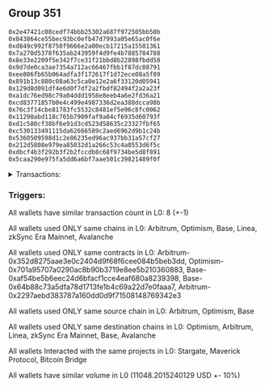 ## Group 351

```0x41e7d21f6b744b1e52692000c5404a8c8972adce
0x2e47421c08cedf74bbb25302a687f972505bb50b
0x043864ce55bec93bc0efb47d7993a05e65ac0f6e
0xd849c992f8750f9666e2a00ecb17215a15581361
0x7a270d5378f635ab243959f4d9fe4b7885784788
0x8e33e2209f5e342f7ce31f21bbd8b22898fbdd58
0x9d7de0ca3ae7354a712ac66467fbb1f87dc08791
0xee806fb65b064adfa3f172617f1d72ece08a5f89
0x891b13c880c08a63c5ca0e12e2a6f33120d05941
0x129d8d091df4e6d0f7df2a2fbdf82494f2a2a23f
0xa1dc76ed98c79a04ddd1958e8eeb4a6e2fd36a21
0xcd83771857b0e4c499e4987336d2ea388dcca98b
0x76c3f14cbe81783fc5532c8481ef5e96c8fc0062
0x11290abd118c765b7909faf9a84cf6935d60793f
0xd1c580cf38bf6e91d3cd523d58635c23327fbf65
0xc530133491115da62666589c2aed6962d9b1c24b
0x5360509598d1c2e86235ed96ac937bb31a57cf27
0x212d5808e979ea85032d1a266c53c4a0553d6f5c
0xdbcf4b3f292b3f2b2fccdb8c68f9734be5d8f891
0x5caa290e975fa5dd6a6bf7aae501c39821489f0f
```
<details>
<summary>Transactions:</summary>

Hashes: 

Wallet: 0x41e7d21f6b744b1e52692000c5404a8c8972adce

       Hash: 0x59d96d75fd17c79fcc88fb0e5722eb06e5d21da924f6d35daa65928f205c2442
         - source chain: Arbitrum
         - destination chain: Optimism
         - project: Stargate
         - contract: 0x352d8275aae3e0c2404d9f68f6cee084b5beb3dd
         - value USD: 2905.813452172
       Hash: 0x141a9855a3ba4d3f8b01c5bba4d4f7e2b9c801ab1fa60117c609226a4368a504
         - source chain: Arbitrum
         - destination chain: Optimism
         - project: Stargate
         - contract: 0x352d8275aae3e0c2404d9f68f6cee084b5beb3dd
         - value USD: 3.69756903
       Hash: 0xed9f1507734269aae130a5cd8002f1b4070aa9ce779f3ee6460ee0cde7573b16
         - source chain: Optimism
         - destination chain: Arbitrum
         - project: Stargate
         - contract: 0x701a95707a0290ac8b90b3719e8ee5b210360883
         - value USD: 2904.06996557
       Hash: 0x3f11adb004a0083611558cd2e9ee9be00c5afde31b515345df0dea4c73396420
         - source chain: Base
         - destination chain: Linea
         - project: Stargate
         - contract: 0xaf54be5b6eec24d6bfacf1cce4eaf680a8239398
         - value USD: 3.200145409
       Hash: 0xb6c527795a6c7732590100cd1b7bd105b976e2e94ec44a4501e141b451fe2c88
         - source chain: Base
         - destination chain: zkSync Era Mainnet
         - project: Maverick Protocol
         - contract: 0x64b88c73a5dfa78d1713fe1b4c69a22d7e0faaa7
       Hash: 0x10089c5382fa9b8b1b311e1a8e27cf1533b6c519730a2dfad485ed1c26272e32
         - source chain: Arbitrum
         - destination chain: Base
         - project: Stargate
         - contract: 0x352d8275aae3e0c2404d9f68f6cee084b5beb3dd
         - value USD: 2616.145074164
       Hash: 0x2a5b7ff6287885c9dda8aaa9cae0aadda37529c3fd333b200d653b6ef3888cd6
         - source chain: Arbitrum
         - destination chain: Avalanche
         - project: Bitcoin Bridge
         - contract: 0x2297aebd383787a160dd0d9f71508148769342e3
         - value USD: 0.2038181139
       Hash: 0x71ca20890fb714c33b8b4817d7a7ce22894509c0daae4cbcf5f1765812f50db5
         - source chain: Base
         - destination chain: Arbitrum
         - project: Stargate
         - contract: 0xaf54be5b6eec24d6bfacf1cce4eaf680a8239398
         - value USD: 2615.071499554
Wallet: 0x2e47421c08cedf74bbb25302a687f972505bb50b

       Hash:0x55381245170c69c3c74cc596d25c24d48a726240d035088cfd1823b102478416
         - source chain: Arbitrum
         - destination chain: Optimism
         - project: Stargate
         - contract: 0x352d8275aae3e0c2404d9f68f6cee084b5beb3dd
         - value USD: 2905.910191658
       Hash:0xe3ee13d27dd66398785a6ae6d8e7a3e248b8c9617c47f884ec9f7abeb0af6414
         - source chain: Arbitrum
         - destination chain: Optimism
         - project: Stargate
         - contract: 0x352d8275aae3e0c2404d9f68f6cee084b5beb3dd
         - value USD: 3.697374594
       Hash:0x84ad759207d860cb1834f1c631b4a04c1bd5ecc92892e00acf506c1ac2f78847
         - source chain: Optimism
         - destination chain: Arbitrum
         - project: Stargate
         - contract: 0x701a95707a0290ac8b90b3719e8ee5b210360883
         - value USD: 2904.16664706
       Hash:0x49429de66ea5ce5ebad9683de026619e1dbf7c6208e9db44e2926f7793140b92
         - source chain: Base
         - destination chain: Linea
         - project: Stargate
         - contract: 0xaf54be5b6eec24d6bfacf1cce4eaf680a8239398
         - value USD: 3.200145409
       Hash:0xfafdc495ac42137c6be9c7b2a82a8b2ab6c67006be81a034f98d567ceb4a29f6
         - source chain: Base
         - destination chain: zkSync Era Mainnet
         - project: Maverick Protocol
         - contract: 0x64b88c73a5dfa78d1713fe1b4c69a22d7e0faaa7
       Hash:0xca8311529d02407b7b3b975946792d76d557f9a13e14e33dd9cfa34581d913d5
         - source chain: Arbitrum
         - destination chain: Base
         - project: Stargate
         - contract: 0x352d8275aae3e0c2404d9f68f6cee084b5beb3dd
         - value USD: 2619.714261671
       Hash:0x4dfed96564bb8bee946bb0b556e92e7b321337c15563037fa62b6f492582143d
         - source chain: Arbitrum
         - destination chain: Avalanche
         - project: Bitcoin Bridge
         - contract: 0x2297aebd383787a160dd0d9f71508148769342e3
         - value USD: 0.2037555555
       Hash:0x3f2ce70b36447ad3f2e9e36621752ebd6497ecbf67a8cc7b91304afe17a8c264
         - source chain: Base
         - destination chain: Arbitrum
         - project: Stargate
         - contract: 0xaf54be5b6eec24d6bfacf1cce4eaf680a8239398
         - value USD: 2618.640415627
Wallet: 0x043864ce55bec93bc0efb47d7993a05e65ac0f6e

       Hash:0xe7375813f2f7b45ce8462857a60fa53a2979aaa7641870ad14913b6224247e33
         - source chain: Arbitrum
         - destination chain: Optimism
         - project: Stargate
         - contract: 0x352d8275aae3e0c2404d9f68f6cee084b5beb3dd
         - value USD: 2902.041277172
       Hash:0xf7870caa4d1ea3cbd607fa128ce98ef8d0d50055a5da7a39c6e1f1d0371b41c6
         - source chain: Arbitrum
         - destination chain: Optimism
         - project: Stargate
         - contract: 0x352d8275aae3e0c2404d9f68f6cee084b5beb3dd
         - value USD: 3.697373461
       Hash:0x882e89f27c38cb22fcd3a55cc586aed9d95275803bdd76dceac9c6775bbf8950
         - source chain: Optimism
         - destination chain: Arbitrum
         - project: Stargate
         - contract: 0x701a95707a0290ac8b90b3719e8ee5b210360883
         - value USD: 2900.300053418
       Hash:0xf9d5a3dc96d1a9922f5a6d2a9d42ae59aade37c36087edffc75c4cdf4811e34a
         - source chain: Base
         - destination chain: Linea
         - project: Stargate
         - contract: 0xaf54be5b6eec24d6bfacf1cce4eaf680a8239398
         - value USD: 3.200145409
       Hash:0x254bc5ee8ccee3af7fd15b23f14015d9c892989bde10ddc1b4a8f775fefe6bf0
         - source chain: Base
         - destination chain: zkSync Era Mainnet
         - project: Maverick Protocol
         - contract: 0x64b88c73a5dfa78d1713fe1b4c69a22d7e0faaa7
       Hash:0x53afe3fa4351e9825c9a1d140c408047123e0287f882ba716f5782611d64b7f7
         - source chain: Arbitrum
         - destination chain: Base
         - project: Stargate
         - contract: 0x352d8275aae3e0c2404d9f68f6cee084b5beb3dd
         - value USD: 2617.698163181
       Hash:0x599b71f9973a06cb6ae244bd2cf2baead72de7b4e6950c2ed5ec1c76831f9c1c
         - source chain: Arbitrum
         - destination chain: Avalanche
         - project: Bitcoin Bridge
         - contract: 0x2297aebd383787a160dd0d9f71508148769342e3
         - value USD: 0.2035184154
       Hash:0x3a21ba2dd51e1877191ec9ad929b02d15946b6a6d9e311cccffe04b509e28555
         - source chain: Base
         - destination chain: Arbitrum
         - project: Stargate
         - contract: 0xaf54be5b6eec24d6bfacf1cce4eaf680a8239398
         - value USD: 2616.659455582
Wallet: 0xd849c992f8750f9666e2a00ecb17215a15581361

       Hash:0xc64a83d1839b04a4a9326be0370216385ef130d0e3946682d65e3d5415ce4b4f
         - source chain: Arbitrum
         - destination chain: Optimism
         - project: Stargate
         - contract: 0x352d8275aae3e0c2404d9f68f6cee084b5beb3dd
         - value USD: 2905.846090974
       Hash:0x687e3f55ecde2750781c7ecd19c5fb53e7c78d8dbf129e0d14046581d118595a
         - source chain: Arbitrum
         - destination chain: Optimism
         - project: Stargate
         - contract: 0x352d8275aae3e0c2404d9f68f6cee084b5beb3dd
         - value USD: 3.697364653
       Hash:0x085cb5ad0c4def0072da671ee5b5a7ac5e6a6a45e0b22b34ad43f95a69eb1aeb
         - source chain: Optimism
         - destination chain: Arbitrum
         - project: Stargate
         - contract: 0x701a95707a0290ac8b90b3719e8ee5b210360883
         - value USD: 2904.102584373
       Hash:0xe3c2ef822dec76da745e3875da3bb668999f803d32fdc3001911d3f23d930228
         - source chain: Base
         - destination chain: Linea
         - project: Stargate
         - contract: 0xaf54be5b6eec24d6bfacf1cce4eaf680a8239398
         - value USD: 3.200145409
       Hash:0xaa89e6655207697fe382a98747b3b6367eefe4deb69be743669cd3135f8eb76e
         - source chain: Base
         - destination chain: zkSync Era Mainnet
         - project: Maverick Protocol
         - contract: 0x64b88c73a5dfa78d1713fe1b4c69a22d7e0faaa7
       Hash:0xf4b1c18a873a0de60becf9de3c4e6d26f93c0a65aa4204db4314e41c4c9d8860
         - source chain: Arbitrum
         - destination chain: Base
         - project: Stargate
         - contract: 0x352d8275aae3e0c2404d9f68f6cee084b5beb3dd
         - value USD: 2612.918802951
       Hash:0x9bbc641c2c598104cef1281da81104d2e412804e7fcb5058bf13e4cae69dae7f
         - source chain: Arbitrum
         - destination chain: Avalanche
         - project: Bitcoin Bridge
         - contract: 0x2297aebd383787a160dd0d9f71508148769342e3
         - value USD: 0.2042684136
       Hash:0xd1305cdfe45ce6e46d00a9d0ed2b0b2ee8b95edf6066431b7d17e80333467742
         - source chain: Base
         - destination chain: Arbitrum
         - project: Stargate
         - contract: 0xaf54be5b6eec24d6bfacf1cce4eaf680a8239398
         - value USD: 2611.778236081
Wallet: 0x7a270d5378f635ab243959f4d9fe4b7885784788

       Hash:0x86432b156ce9fad37f649737a3fb60bcb71f956f09bf9918bd585a447cdcbe85
         - source chain: Arbitrum
         - destination chain: Optimism
         - project: Stargate
         - contract: 0x352d8275aae3e0c2404d9f68f6cee084b5beb3dd
         - value USD: 2901.161563408
       Hash:0xd7418da374437eb29392f56abd23bd4f6c1df6efaca30896a262d36c70254c81
         - source chain: Arbitrum
         - destination chain: Optimism
         - project: Stargate
         - contract: 0x352d8275aae3e0c2404d9f68f6cee084b5beb3dd
         - value USD: 3.697177754
       Hash:0x0ea61e8e4a6fc8bd9d91f998574661d3b8d17b04b9cfb16da40bdde59aeae7e0
         - source chain: Optimism
         - destination chain: Arbitrum
         - project: Stargate
         - contract: 0x701a95707a0290ac8b90b3719e8ee5b210360883
         - value USD: 2899.420867618
       Hash:0xa7426a636f408e5b2a51a1cd85f61534e85ee03ec49d53ac8cff057f0abd34d6
         - source chain: Base
         - destination chain: Linea
         - project: Stargate
         - contract: 0xaf54be5b6eec24d6bfacf1cce4eaf680a8239398
         - value USD: 3.200145409
       Hash:0x71a78606a3e4e3cb179ce99651b6371e372c5c1476120c5bcc8f3b20bac91fb5
         - source chain: Base
         - destination chain: zkSync Era Mainnet
         - project: Maverick Protocol
         - contract: 0x64b88c73a5dfa78d1713fe1b4c69a22d7e0faaa7
       Hash:0xcec608618fd88f475c726d93be8857973740fa65b5aa718bd4aacac783cbe6b9
         - source chain: Arbitrum
         - destination chain: Base
         - project: Stargate
         - contract: 0x352d8275aae3e0c2404d9f68f6cee084b5beb3dd
         - value USD: 2612.935309478
       Hash:0x5198deab9093da92ab7c852b66eef10e58435fd8e7dff78c38e2108580f9df7b
         - source chain: Arbitrum
         - destination chain: Avalanche
         - project: Bitcoin Bridge
         - contract: 0x2297aebd383787a160dd0d9f71508148769342e3
         - value USD: 0.2037526033
       Hash:0xc3277a4ad2e936706ab0262981ac9038d8884f04e60f63cbf4a1f39707b4389a
         - source chain: Base
         - destination chain: Arbitrum
         - project: Stargate
         - contract: 0xaf54be5b6eec24d6bfacf1cce4eaf680a8239398
         - value USD: 2611.692856523
Wallet: 0x8e33e2209f5e342f7ce31f21bbd8b22898fbdd58

       Hash:0xa095ecf9f235666a8b79d9f054c3e594095afda674f69b18ef536a4b5117b457
         - source chain: Arbitrum
         - destination chain: Optimism
         - project: Stargate
         - contract: 0x352d8275aae3e0c2404d9f68f6cee084b5beb3dd
         - value USD: 2901.159721532
       Hash:0x0cd90a0e509f4e7843e56f890c0967c082319411bdf75adf7a9f0bd100253fd7
         - source chain: Arbitrum
         - destination chain: Optimism
         - project: Stargate
         - contract: 0x352d8275aae3e0c2404d9f68f6cee084b5beb3dd
         - value USD: 3.697178902
       Hash:0x37f4bd89e2a48fc4636bb3aacd67a2498f6bc5616bdd26099b268d82968f25a7
         - source chain: Optimism
         - destination chain: Arbitrum
         - project: Stargate
         - contract: 0x701a95707a0290ac8b90b3719e8ee5b210360883
         - value USD: 2899.419026742
       Hash:0x9f1d0d8e71cecb4df22334ccca8a48f958ba11c42f8b6877ad7fd26fe5e64904
         - source chain: Base
         - destination chain: Linea
         - project: Stargate
         - contract: 0xaf54be5b6eec24d6bfacf1cce4eaf680a8239398
         - value USD: 3.200145409
       Hash:0xd0ddcf8389dd38312f8535445e78539cb8f5b8ca7b44e4e039e8075c8d05c3e9
         - source chain: Base
         - destination chain: zkSync Era Mainnet
         - project: Maverick Protocol
         - contract: 0x64b88c73a5dfa78d1713fe1b4c69a22d7e0faaa7
       Hash:0xcf570e43998a0b684bd765547e14648891993bacd927d8534ee17146cde5ae25
         - source chain: Arbitrum
         - destination chain: Base
         - project: Stargate
         - contract: 0x352d8275aae3e0c2404d9f68f6cee084b5beb3dd
         - value USD: 2609.264186772
       Hash:0x64c2b4fb7747e1b71cbd1e32a0d7c3fc6f630f914d38ded62c7c84b914ba4a96
         - source chain: Arbitrum
         - destination chain: Avalanche
         - project: Bitcoin Bridge
         - contract: 0x2297aebd383787a160dd0d9f71508148769342e3
         - value USD: 0.2037526033
       Hash:0xb780d807923183269580873c1681fabd7b43fa425ba7cc9d350cdab83023b884
         - source chain: Base
         - destination chain: Arbitrum
         - project: Stargate
         - contract: 0xaf54be5b6eec24d6bfacf1cce4eaf680a8239398
         - value USD: 2608.001732788
Wallet: 0x9d7de0ca3ae7354a712ac66467fbb1f87dc08791

       Hash:0x1720dfbf53799f07644a042baca1227a9c9fcd11175db94157068a965a076486
         - source chain: Arbitrum
         - destination chain: Optimism
         - project: Stargate
         - contract: 0x352d8275aae3e0c2404d9f68f6cee084b5beb3dd
         - value USD: 2897.278204895
       Hash:0x61bc5000c440f2c5a524f0497b6589561a44f0c52b19ff73d48e0ae75869ad60
         - source chain: Arbitrum
         - destination chain: Optimism
         - project: Stargate
         - contract: 0x352d8275aae3e0c2404d9f68f6cee084b5beb3dd
         - value USD: 3.697178218
       Hash:0x5e8f265ea8352bbcf2e4f39ead4432fdd917cb996230def579084d3f2de6a770
         - source chain: Optimism
         - destination chain: Arbitrum
         - project: Stargate
         - contract: 0x701a95707a0290ac8b90b3719e8ee5b210360883
         - value USD: 2895.539838948
       Hash:0xc0e21812f475738e0a74e7bb7643ab2916e400e978e09dea91d546503005c5e3
         - source chain: Base
         - destination chain: Linea
         - project: Stargate
         - contract: 0xaf54be5b6eec24d6bfacf1cce4eaf680a8239398
         - value USD: 3.200145409
       Hash:0x85505425235dd4929df307afed65e83529c6ca63e9585280dc3623e42427acef
         - source chain: Base
         - destination chain: zkSync Era Mainnet
         - project: Maverick Protocol
         - contract: 0x64b88c73a5dfa78d1713fe1b4c69a22d7e0faaa7
       Hash:0x8fbe797bf88276adde715a4d4699937c877405e04c80721259cc94c4a731fd9e
         - source chain: Arbitrum
         - destination chain: Base
         - project: Stargate
         - contract: 0x352d8275aae3e0c2404d9f68f6cee084b5beb3dd
         - value USD: 2610.868995639
       Hash:0x33934f3770ad4532a65c6bd8ede29a19c622aa3b55a01e689bda4d6950e3b702
         - source chain: Arbitrum
         - destination chain: Avalanche
         - project: Bitcoin Bridge
         - contract: 0x2297aebd383787a160dd0d9f71508148769342e3
         - value USD: 0.2037526033
       Hash:0xe84d20e481921fcefc8eba7613ecc2f2343b3de879cac7ab1fc28ad7813b7008
         - source chain: Base
         - destination chain: Arbitrum
         - project: Stargate
         - contract: 0xaf54be5b6eec24d6bfacf1cce4eaf680a8239398
         - value USD: 2609.654973774
Wallet: 0xee806fb65b064adfa3f172617f1d72ece08a5f89

       Hash:0x1c23df9dd09c7974ecbe774bba6d72f8fad0dbd85018d04ac59c9cc875b59f30
         - source chain: Arbitrum
         - destination chain: Optimism
         - project: Stargate
         - contract: 0x352d8275aae3e0c2404d9f68f6cee084b5beb3dd
         - value USD: 2901.066380817
       Hash:0x3460d4814a84e867996f7204856968b33c12ab7315da3d0961c595e1393a7021
         - source chain: Arbitrum
         - destination chain: Optimism
         - project: Stargate
         - contract: 0x352d8275aae3e0c2404d9f68f6cee084b5beb3dd
         - value USD: 3.697100311
       Hash:0x387b878c2f88e1cb4fe8869f34704470395deb20f81c412941bd038bc7b1e1dd
         - source chain: Optimism
         - destination chain: Arbitrum
         - project: Stargate
         - contract: 0x701a95707a0290ac8b90b3719e8ee5b210360883
         - value USD: 2899.325742023
       Hash:0xb2e064a152e43a825e46c847efe94573356873a72617aef45f52443750cf1e27
         - source chain: Base
         - destination chain: Linea
         - project: Stargate
         - contract: 0xaf54be5b6eec24d6bfacf1cce4eaf680a8239398
         - value USD: 3.200145409
       Hash:0x257395dd10b9b523594de27acba322769864ed179c91ec3ae3314d3fd553596b
         - source chain: Base
         - destination chain: zkSync Era Mainnet
         - project: Maverick Protocol
         - contract: 0x64b88c73a5dfa78d1713fe1b4c69a22d7e0faaa7
       Hash:0xafc566bd4c714aee8c11de582d26821de660620225e161b9a3a1c2a1ae9221ab
         - source chain: Arbitrum
         - destination chain: Base
         - project: Stargate
         - contract: 0x352d8275aae3e0c2404d9f68f6cee084b5beb3dd
         - value USD: 2605.992902485
       Hash:0xc50d4dfcf4c1a0446adcc07b54b94f6e040e61a2ac53449aad496099370d3efb
         - source chain: Arbitrum
         - destination chain: Avalanche
         - project: Bitcoin Bridge
         - contract: 0x2297aebd383787a160dd0d9f71508148769342e3
         - value USD: 0.2037526033
       Hash:0x059648f12094433682f6e91b280af2ac2ed16872b8a79e7928c5164576ed00d8
         - source chain: Base
         - destination chain: Arbitrum
         - project: Stargate
         - contract: 0xaf54be5b6eec24d6bfacf1cce4eaf680a8239398
         - value USD: 2604.723608725
Wallet: 0x891b13c880c08a63c5ca0e12e2a6f33120d05941

       Hash:0x822573d23dd2fa5a6153811f9b131481f97e7482f3135939281e4286d27d17fb
         - source chain: Arbitrum
         - destination chain: Optimism
         - project: Stargate
         - contract: 0x352d8275aae3e0c2404d9f68f6cee084b5beb3dd
         - value USD: 2896.103877969
       Hash:0x80fb7a077933e9b9ca96e21360e6cb4eb20ba1207268a4b9df5f8f9c9f54afa4
         - source chain: Arbitrum
         - destination chain: Optimism
         - project: Stargate
         - contract: 0x352d8275aae3e0c2404d9f68f6cee084b5beb3dd
         - value USD: 3.697929002
       Hash:0x04e96acb8c303fad40c79c90915411cdb1e49b621782aaed98594d71acfa2e05
         - source chain: Optimism
         - destination chain: Arbitrum
         - project: Stargate
         - contract: 0x701a95707a0290ac8b90b3719e8ee5b210360883
         - value USD: 2894.279275829
       Hash:0xa1211ae420cbb408ae045481f964aacf5375fd34c6e4f94d61dfc7eafce2ef68
         - source chain: Base
         - destination chain: Linea
         - project: Stargate
         - contract: 0xaf54be5b6eec24d6bfacf1cce4eaf680a8239398
         - value USD: 3.200145409
       Hash:0xe6257c5d7c0f860f596228721cb00c5d3db5fe10fe49b4d669c5541c232b3958
         - source chain: Base
         - destination chain: zkSync Era Mainnet
         - project: Maverick Protocol
         - contract: 0x64b88c73a5dfa78d1713fe1b4c69a22d7e0faaa7
       Hash:0x951855253fa4b48bfb088abe265e147a4021ad7cde525d2af5e176086f2fc16a
         - source chain: Arbitrum
         - destination chain: Base
         - project: Stargate
         - contract: 0x352d8275aae3e0c2404d9f68f6cee084b5beb3dd
         - value USD: 2601.661235806
       Hash:0x267c115ced95ae35598395825a7e46d4cb4cc11565d654c51836bc8bc9b4f0ba
         - source chain: Arbitrum
         - destination chain: Avalanche
         - project: Bitcoin Bridge
         - contract: 0x2297aebd383787a160dd0d9f71508148769342e3
         - value USD: 0.2012648229
       Hash:0x488895f81641bc4e492e6369bb12c8f86d658aa056c7be0e248573af711f594c
         - source chain: Base
         - destination chain: Arbitrum
         - project: Stargate
         - contract: 0xaf54be5b6eec24d6bfacf1cce4eaf680a8239398
         - value USD: 2600.21124994
Wallet: 0x129d8d091df4e6d0f7df2a2fbdf82494f2a2a23f

       Hash:0xc9e0ef2d0951262ac059520b16e829f246a5ccf973ec694f0495df6374cef1c0
         - source chain: Arbitrum
         - destination chain: Optimism
         - project: Stargate
         - contract: 0x352d8275aae3e0c2404d9f68f6cee084b5beb3dd
         - value USD: 2896.094993567
       Hash:0x505160af299de2cc2a6ded72cd75463b6bbc03c05d60d26a28382588676a88e3
         - source chain: Arbitrum
         - destination chain: Optimism
         - project: Stargate
         - contract: 0x352d8275aae3e0c2404d9f68f6cee084b5beb3dd
         - value USD: 3.697929099
       Hash:0x581e096a71ff3dbe55ca029eccadde966a34f6f184637abbf0707a254a5e2f56
         - source chain: Optimism
         - destination chain: Arbitrum
         - project: Stargate
         - contract: 0x701a95707a0290ac8b90b3719e8ee5b210360883
         - value USD: 2894.357336573
       Hash:0xf50fe09911568668f87d7cd84319fbdad56a2765b6c3bad55adf2d1ee6c90a4d
         - source chain: Base
         - destination chain: Linea
         - project: Stargate
         - contract: 0xaf54be5b6eec24d6bfacf1cce4eaf680a8239398
         - value USD: 3.200145409
       Hash:0xd3d7ade53c7c3621fad33ccc3bc802dcd3bbf6735675969ae6bb4624681adc76
         - source chain: Base
         - destination chain: zkSync Era Mainnet
         - project: Maverick Protocol
         - contract: 0x64b88c73a5dfa78d1713fe1b4c69a22d7e0faaa7
       Hash:0xdc5598299e60b1150088f7b1a3375845e47db923d16f78e1c8f1dbc537d5e77d
         - source chain: Arbitrum
         - destination chain: Base
         - project: Stargate
         - contract: 0x352d8275aae3e0c2404d9f68f6cee084b5beb3dd
         - value USD: 2605.432210403
       Hash:0x0053c56287cf9cc849c03a8561f07f6ecd9953a3d7fb20521a9cf271af6f13b0
         - source chain: Arbitrum
         - destination chain: Avalanche
         - project: Bitcoin Bridge
         - contract: 0x2297aebd383787a160dd0d9f71508148769342e3
         - value USD: 0.2012648229
       Hash:0xaa68356676e65326fbd9ce6b75e141116e4781e6aedab33c06ba3b20c863b0a7
         - source chain: Base
         - destination chain: Arbitrum
         - project: Stargate
         - contract: 0xaf54be5b6eec24d6bfacf1cce4eaf680a8239398
         - value USD: 2603.976188795
Wallet: 0xa1dc76ed98c79a04ddd1958e8eeb4a6e2fd36a21

       Hash:0x9ad22ebb39367cbf19f9a8081b3241d8e77fa83336ff1e2a6d70f5fa84b51029
         - source chain: Arbitrum
         - destination chain: Optimism
         - project: Stargate
         - contract: 0x352d8275aae3e0c2404d9f68f6cee084b5beb3dd
         - value USD: 2892.208071294
       Hash:0xb7e829fc6989361d518fb4a2870d45bc3f0bf17765d5e5b76900b590de49f71e
         - source chain: Arbitrum
         - destination chain: Optimism
         - project: Stargate
         - contract: 0x352d8275aae3e0c2404d9f68f6cee084b5beb3dd
         - value USD: 3.69792905
       Hash:0x8ce7579e0bae25bec9087237baf21b3777312708b88419d5e92cd9c38837ca28
         - source chain: Optimism
         - destination chain: Arbitrum
         - project: Stargate
         - contract: 0x701a95707a0290ac8b90b3719e8ee5b210360883
         - value USD: 2890.472747143
       Hash:0x9c3a214e914b214d13ef5e6cdfedb344df472904be64b099f7eb5339aaaf0b51
         - source chain: Base
         - destination chain: Linea
         - project: Stargate
         - contract: 0xaf54be5b6eec24d6bfacf1cce4eaf680a8239398
         - value USD: 3.200145409
       Hash:0x14d75f7add8f20ac9ec46c7686d4caedda4c4938c3ec9d55f3178ee4764a2be2
         - source chain: Base
         - destination chain: zkSync Era Mainnet
         - project: Maverick Protocol
         - contract: 0x64b88c73a5dfa78d1713fe1b4c69a22d7e0faaa7
       Hash:0x7b1e6bee8d3584490e7fa0fd8b7ba5f0496d31805ce489d9c9308b46fbcc9f3f
         - source chain: Arbitrum
         - destination chain: Base
         - project: Stargate
         - contract: 0x352d8275aae3e0c2404d9f68f6cee084b5beb3dd
         - value USD: 2603.431676752
       Hash:0xa11c7769940faa2cfb5b68ea5237328b0534e72d33ed8bedb151ad090439e49c
         - source chain: Arbitrum
         - destination chain: Avalanche
         - project: Bitcoin Bridge
         - contract: 0x2297aebd383787a160dd0d9f71508148769342e3
         - value USD: 0.2012648229
       Hash:0x14391b8da0a2fb0480e2a9fbc4fe96a69338b2f00903a18078f62dad7a9ff1b9
         - source chain: Base
         - destination chain: Arbitrum
         - project: Stargate
         - contract: 0xaf54be5b6eec24d6bfacf1cce4eaf680a8239398
         - value USD: 2601.984366912
Wallet: 0xcd83771857b0e4c499e4987336d2ea388dcca98b

       Hash:0x0ca72f15c9b909fbcfa32585952e2115775be547934ae42a9ef1e0dfb0caa1e1
         - source chain: Arbitrum
         - destination chain: Optimism
         - project: Stargate
         - contract: 0x352d8275aae3e0c2404d9f68f6cee084b5beb3dd
         - value USD: 2895.977676466
       Hash:0xf2b9ab22eccf633c401689f646a4ac08ce69199cfa9022571fb4805722664c70
         - source chain: Arbitrum
         - destination chain: Optimism
         - project: Stargate
         - contract: 0x352d8275aae3e0c2404d9f68f6cee084b5beb3dd
         - value USD: 3.697929148
       Hash:0xea6ac2eb71d4e34ced6d2fd0ab57518ea51a2ffa4bf061cc934c987751efd84a
         - source chain: Optimism
         - destination chain: Arbitrum
         - project: Stargate
         - contract: 0x701a95707a0290ac8b90b3719e8ee5b210360883
         - value USD: 2894.240090467
       Hash:0xc11867b7ff28d0c6cb01f930f0e21fd753a06c7e05c0d11e6686ad80501df09e
         - source chain: Base
         - destination chain: Linea
         - project: Stargate
         - contract: 0xaf54be5b6eec24d6bfacf1cce4eaf680a8239398
         - value USD: 3.200145409
       Hash:0x37fb503e7c1f4ab282e6290ad329e6375a223de0914c0e395fd4a279818deb31
         - source chain: Base
         - destination chain: zkSync Era Mainnet
         - project: Maverick Protocol
         - contract: 0x64b88c73a5dfa78d1713fe1b4c69a22d7e0faaa7
       Hash:0xaa34e74305dc0392691da046d1709162e0606cb4f27234ed1b38ae2b3c3b2ef4
         - source chain: Arbitrum
         - destination chain: Base
         - project: Stargate
         - contract: 0x352d8275aae3e0c2404d9f68f6cee084b5beb3dd
         - value USD: 2598.457889992
       Hash:0xa81734573a948223122eb3d59b6600efd23ae1de3f92dba15d7ab4f17a43ba81
         - source chain: Arbitrum
         - destination chain: Avalanche
         - project: Bitcoin Bridge
         - contract: 0x2297aebd383787a160dd0d9f71508148769342e3
         - value USD: 0.2012648229
       Hash:0x9dc4093321ed58ca01ed42a0ae027dc78606032c677aeb01ef3400d154214913
         - source chain: Base
         - destination chain: Arbitrum
         - project: Stargate
         - contract: 0xaf54be5b6eec24d6bfacf1cce4eaf680a8239398
         - value USD: 2597.011861205
Wallet: 0x76c3f14cbe81783fc5532c8481ef5e96c8fc0062

       Hash:0xa13bb7cb64ca6a96ebd206770208701b2bd6c33c0090de05ed2a712d2d4ae50c
         - source chain: Arbitrum
         - destination chain: Optimism
         - project: Stargate
         - contract: 0x352d8275aae3e0c2404d9f68f6cee084b5beb3dd
         - value USD: 2888.259115198
       Hash:0xbe11b38b3d9407ab89b765313534c06408fd595a7d59f66deffb7bedf14578ac
         - source chain: Arbitrum
         - destination chain: Optimism
         - project: Stargate
         - contract: 0x352d8275aae3e0c2404d9f68f6cee084b5beb3dd
         - value USD: 3.698055921
       Hash:0xd422ea561859c14fa35ac5be30f38b30751c7681c93c8cfb170d1359716253c6
         - source chain: Optimism
         - destination chain: Arbitrum
         - project: Stargate
         - contract: 0x701a95707a0290ac8b90b3719e8ee5b210360883
         - value USD: 2886.526160887
       Hash:0x3c11dee18da6f3c91de907bd875bd86927122fd8cbfa4f3172833f5313fae802
         - source chain: Base
         - destination chain: Linea
         - project: Stargate
         - contract: 0xaf54be5b6eec24d6bfacf1cce4eaf680a8239398
         - value USD: 3.200145409
       Hash:0x3a9975dae235f38da389a33fe338a52faa487f72c27fd0408126b4ce0d97245c
         - source chain: Base
         - destination chain: zkSync Era Mainnet
         - project: Maverick Protocol
         - contract: 0x64b88c73a5dfa78d1713fe1b4c69a22d7e0faaa7
       Hash:0xb0ae466721406256d49308349cde50f811e143359014a7f623742223ec6374a0
         - source chain: Arbitrum
         - destination chain: Base
         - project: Stargate
         - contract: 0x352d8275aae3e0c2404d9f68f6cee084b5beb3dd
         - value USD: 2595.115576257
       Hash:0x240bdff3efc4712fbdb249f4eab0117b207730e29315a723fa384e43a98423be
         - source chain: Arbitrum
         - destination chain: Avalanche
         - project: Bitcoin Bridge
         - contract: 0x2297aebd383787a160dd0d9f71508148769342e3
         - value USD: 0.2002273733
       Hash:0xd1342e6f2187fad61c8b70082f53fc0f969dfc1de181eb6bf08a6c3a1d84e7b0
         - source chain: Base
         - destination chain: Arbitrum
         - project: Stargate
         - contract: 0xaf54be5b6eec24d6bfacf1cce4eaf680a8239398
         - value USD: 2593.603432074
Wallet: 0x11290abd118c765b7909faf9a84cf6935d60793f

       Hash:0x6d4e7b1c5d7d50d64e57bbcc3cf2626175acf2c40f2697d89c2bb2ecc8e11777
         - source chain: Arbitrum
         - destination chain: Optimism
         - project: Stargate
         - contract: 0x352d8275aae3e0c2404d9f68f6cee084b5beb3dd
         - value USD: 2892.012899436
       Hash:0xb7a678c0613b46646e012b585a45155e130ec7bc99438c5b1fd138f96db24cb4
         - source chain: Arbitrum
         - destination chain: Optimism
         - project: Stargate
         - contract: 0x352d8275aae3e0c2404d9f68f6cee084b5beb3dd
         - value USD: 3.698055872
       Hash:0xdc11875968ac0f4619e1d927d83c7aec58e63f53ca638ed1279ed72973121c41
         - source chain: Optimism
         - destination chain: Arbitrum
         - project: Stargate
         - contract: 0x701a95707a0290ac8b90b3719e8ee5b210360883
         - value USD: 2890.190699134
       Hash:0x6d36f28066e8896defa8cb82c9843a65e5ac6a1a20980ce67e21daa2e2c085e8
         - source chain: Base
         - destination chain: Linea
         - project: Stargate
         - contract: 0xaf54be5b6eec24d6bfacf1cce4eaf680a8239398
         - value USD: 3.200145409
       Hash:0xc840eea27185177384a7b1c6e2d7f900084fb9783d12174e7e93bdc7da8a055b
         - source chain: Base
         - destination chain: zkSync Era Mainnet
         - project: Maverick Protocol
         - contract: 0x64b88c73a5dfa78d1713fe1b4c69a22d7e0faaa7
       Hash:0x3ef2a9ef815f19c354e760d492c52bb49ddb9bf612c0d16e95415cba91cdaccf
         - source chain: Arbitrum
         - destination chain: Base
         - project: Stargate
         - contract: 0x352d8275aae3e0c2404d9f68f6cee084b5beb3dd
         - value USD: 2589.992745918
       Hash:0xa739abd1738f18a7cbad763a85c1e99887aedb0b6fd54146615c594bd9129b1b
         - source chain: Arbitrum
         - destination chain: Avalanche
         - project: Bitcoin Bridge
         - contract: 0x2297aebd383787a160dd0d9f71508148769342e3
         - value USD: 0.2002273733
       Hash:0x820d21a0dfba6738bdf53d2594220057e89a56c813211a9babbc57f1a44dafce
         - source chain: Base
         - destination chain: Arbitrum
         - project: Stargate
         - contract: 0xaf54be5b6eec24d6bfacf1cce4eaf680a8239398
         - value USD: 2588.507122611
Wallet: 0xd1c580cf38bf6e91d3cd523d58635c23327fbf65

       Hash:0x7aef77ae9e9aab35dd2870764a531e298394a4234f4607e1b467c7baea80ae20
         - source chain: Arbitrum
         - destination chain: Optimism
         - project: Stargate
         - contract: 0x352d8275aae3e0c2404d9f68f6cee084b5beb3dd
         - value USD: 2893.778090576
       Hash:0x5562a1f3331fc42912c9c1cb22b8b5d76b926e5e1270baec39dc7f3518a4064a
         - source chain: Arbitrum
         - destination chain: Optimism
         - project: Stargate
         - contract: 0x352d8275aae3e0c2404d9f68f6cee084b5beb3dd
         - value USD: 3.698041441
       Hash:0xd1fae23b6127ae0a01890dc5fc64b4cd7588a6e70d975030c780161537317263
         - source chain: Optimism
         - destination chain: Arbitrum
         - project: Stargate
         - contract: 0x701a95707a0290ac8b90b3719e8ee5b210360883
         - value USD: 2892.041824488
       Hash:0x0dbad6d64b0337f977c18800344861516033c890ef83aadb323a74e0e14fde63
         - source chain: Base
         - destination chain: Linea
         - project: Stargate
         - contract: 0xaf54be5b6eec24d6bfacf1cce4eaf680a8239398
         - value USD: 3.200145409
       Hash:0xc03d741448667ac2f8d629698fde3694978595215263f77252e239d42d895ac8
         - source chain: Base
         - destination chain: zkSync Era Mainnet
         - project: Maverick Protocol
         - contract: 0x64b88c73a5dfa78d1713fe1b4c69a22d7e0faaa7
       Hash:0x584fa24762cb53a9adb28479ef50971752b212d74f33b31f0f46d78cf34352e4
         - source chain: Arbitrum
         - destination chain: Base
         - project: Stargate
         - contract: 0x352d8275aae3e0c2404d9f68f6cee084b5beb3dd
         - value USD: 2593.238726595
       Hash:0x8c44739b0f57907cd5e5679f465a06d359a025557c33d8dc4f045c0233774119
         - source chain: Arbitrum
         - destination chain: Avalanche
         - project: Bitcoin Bridge
         - contract: 0x2297aebd383787a160dd0d9f71508148769342e3
         - value USD: 0.2002273733
       Hash:0x3d95d5c659d81370affca2770507e11163bb48aa13e5fd5cc22343876a5a41be
         - source chain: Base
         - destination chain: Arbitrum
         - project: Stargate
         - contract: 0xaf54be5b6eec24d6bfacf1cce4eaf680a8239398
         - value USD: 2591.746922418
Wallet: 0xc530133491115da62666589c2aed6962d9b1c24b

       Hash:0x7f6190d81547806f296d0d7efd982bb0dcbcbd376bf69d6b4340923a67c8ab4b
         - source chain: Arbitrum
         - destination chain: Optimism
         - project: Stargate
         - contract: 0x352d8275aae3e0c2404d9f68f6cee084b5beb3dd
         - value USD: 2892.10937394
       Hash:0x8f71295b49bea862747bc87e085ac592886ae816bece2ad40f22decd4c9c0716
         - source chain: Arbitrum
         - destination chain: Optimism
         - project: Stargate
         - contract: 0x352d8275aae3e0c2404d9f68f6cee084b5beb3dd
         - value USD: 3.69804149
       Hash:0x9655306390ef98346cf3a1eb52d9458e6c8697b3e5e79a5cd5b8b13cbc5d44d0
         - source chain: Optimism
         - destination chain: Arbitrum
         - project: Stargate
         - contract: 0x701a95707a0290ac8b90b3719e8ee5b210360883
         - value USD: 2890.374108784
       Hash:0x08240930def86494a12d906471eb561b94b5f515c9f0a806a18b576b8f596396
         - source chain: Base
         - destination chain: Linea
         - project: Stargate
         - contract: 0xaf54be5b6eec24d6bfacf1cce4eaf680a8239398
         - value USD: 3.200145409
       Hash:0x714f07890a27a85f05398a8819afba30f7e5a1821a2654a0a81b1f477515a78a
         - source chain: Base
         - destination chain: zkSync Era Mainnet
         - project: Maverick Protocol
         - contract: 0x64b88c73a5dfa78d1713fe1b4c69a22d7e0faaa7
       Hash:0x7001a15d2439482aee09909a1636c019aa7795ef23adc04121ffc8ea0c6e8381
         - source chain: Arbitrum
         - destination chain: Base
         - project: Stargate
         - contract: 0x352d8275aae3e0c2404d9f68f6cee084b5beb3dd
         - value USD: 2597.050174771
       Hash:0x28d6cfd1931082e39798320f994f26800d07adfb0e1490eee420dd4ca85d6d17
         - source chain: Arbitrum
         - destination chain: Avalanche
         - project: Bitcoin Bridge
         - contract: 0x2297aebd383787a160dd0d9f71508148769342e3
         - value USD: 0.2002273733
       Hash:0xfdf3e196327dd5f247af6f2b2f6a5d7e7ac20c06839b56938283e112b4eac7ac
         - source chain: Base
         - destination chain: Arbitrum
         - project: Stargate
         - contract: 0xaf54be5b6eec24d6bfacf1cce4eaf680a8239398
         - value USD: 2595.536512286
Wallet: 0x5360509598d1c2e86235ed96ac937bb31a57cf27

       Hash:0x6fe0bace10a1a9158ad3f97d944447685b866419eef7c0eaeca6fea10cd8ade3
         - source chain: Arbitrum
         - destination chain: Optimism
         - project: Stargate
         - contract: 0x352d8275aae3e0c2404d9f68f6cee084b5beb3dd
         - value USD: 2889.458034469
       Hash:0xf69d1e4689a6ce53f374e8982575482808165729e5319837ca8af8e8db9a0910
         - source chain: Arbitrum
         - destination chain: Optimism
         - project: Stargate
         - contract: 0x352d8275aae3e0c2404d9f68f6cee084b5beb3dd
         - value USD: 3.69893155
       Hash:0x18bf6374dd797e49c58d3601eb04c04befa830e5aaca3a5437c68f48457a301c
         - source chain: Optimism
         - destination chain: Arbitrum
         - project: Stargate
         - contract: 0x701a95707a0290ac8b90b3719e8ee5b210360883
         - value USD: 2887.724360206
       Hash:0xe459f21ddab6eb5b7cbd0610d974c15984f085809b9fb4bd7fb06eac17e95660
         - source chain: Base
         - destination chain: Linea
         - project: Stargate
         - contract: 0xaf54be5b6eec24d6bfacf1cce4eaf680a8239398
         - value USD: 3.200145409
       Hash:0x171f9686aa14aa65b11bba16a2b6c217ecbba8ace6daab79ff58f0abff61f614
         - source chain: Base
         - destination chain: zkSync Era Mainnet
         - project: Maverick Protocol
         - contract: 0x64b88c73a5dfa78d1713fe1b4c69a22d7e0faaa7
       Hash:0xfb9778919c32a65b28ff8c27b972c9e45ae7dc8e6c6a65efaffa446d10a5e5e3
         - source chain: Arbitrum
         - destination chain: Base
         - project: Stargate
         - contract: 0x352d8275aae3e0c2404d9f68f6cee084b5beb3dd
         - value USD: 2585.319700435
       Hash:0x8d94120f523b2335ae08006f02445234980fadd830b4e6408eeb8d5d2366df99
         - source chain: Arbitrum
         - destination chain: Avalanche
         - project: Bitcoin Bridge
         - contract: 0x2297aebd383787a160dd0d9f71508148769342e3
         - value USD: 0.1975555388
       Hash:0x30889780f6cd511d80c210f94c5fd85b8416cd3a6c947d245258c1d3bce8a697
         - source chain: Base
         - destination chain: Arbitrum
         - project: Stargate
         - contract: 0xaf54be5b6eec24d6bfacf1cce4eaf680a8239398
         - value USD: 2585.367216127
Wallet: 0x212d5808e979ea85032d1a266c53c4a0553d6f5c

       Hash:0x7a708d43f2468017b00a2e177f6f0a45426d2c87e3722f44e3d7d3ec5cf59c2b
         - source chain: Arbitrum
         - destination chain: Optimism
         - project: Stargate
         - contract: 0x352d8275aae3e0c2404d9f68f6cee084b5beb3dd
         - value USD: 2883.933494465
       Hash:0x7820b040469306a9fd02bb031b28955d7c5073ac064838b96e1fb26908614927
         - source chain: Arbitrum
         - destination chain: Optimism
         - project: Stargate
         - contract: 0x352d8275aae3e0c2404d9f68f6cee084b5beb3dd
         - value USD: 3.698931598
       Hash:0xba6e86405a89c72633e1a02e69f1d57954e545962a03c26796c951b202a02f5a
         - source chain: Optimism
         - destination chain: Arbitrum
         - project: Stargate
         - contract: 0x701a95707a0290ac8b90b3719e8ee5b210360883
         - value USD: 2882.203135979
       Hash:0x913f21421bf7a4ad0fff2d139169536c399abb4eccee3db405eb7f5ebd1a653f
         - source chain: Base
         - destination chain: Linea
         - project: Stargate
         - contract: 0xaf54be5b6eec24d6bfacf1cce4eaf680a8239398
         - value USD: 3.200145409
       Hash:0x36e9edf0bfdd68c405d07bbc55479db91d46166b792a2774e5ec7e7b0c8a0d33
         - source chain: Base
         - destination chain: zkSync Era Mainnet
         - project: Maverick Protocol
         - contract: 0x64b88c73a5dfa78d1713fe1b4c69a22d7e0faaa7
       Hash:0x4b2e7e14112fd7f212a7312a445f6350aeb919361fa9bd067bff7d6e68ea77ce
         - source chain: Arbitrum
         - destination chain: Base
         - project: Stargate
         - contract: 0x352d8275aae3e0c2404d9f68f6cee084b5beb3dd
         - value USD: 2587.245216961
       Hash:0x9fb5fd29860465e3f10288dfe41907144305c52a65b4a56de3ada7f7a4daa7c3
         - source chain: Arbitrum
         - destination chain: Avalanche
         - project: Bitcoin Bridge
         - contract: 0x2297aebd383787a160dd0d9f71508148769342e3
         - value USD: 0.1975555388
       Hash:0x932f6ae04cbc114683ae068a4610145ef9afc513b39aae1d8cdfe1421de4d062
         - source chain: Base
         - destination chain: Arbitrum
         - project: Stargate
         - contract: 0xaf54be5b6eec24d6bfacf1cce4eaf680a8239398
         - value USD: 2587.290785735
Wallet: 0xdbcf4b3f292b3f2b2fccdb8c68f9734be5d8f891

       Hash:0xe75cc52b3517e486ac91ad31d9c5bff10b73fff93a2e0a7ce079b08056263aaf
         - source chain: Arbitrum
         - destination chain: Optimism
         - project: Stargate
         - contract: 0x352d8275aae3e0c2404d9f68f6cee084b5beb3dd
         - value USD: 2887.767692288
       Hash:0x500bfb96b70c3f88d55fad08bf37ee9bdf3b4829e48f2ac21857c6cb4170c611
         - source chain: Arbitrum
         - destination chain: Optimism
         - project: Stargate
         - contract: 0x352d8275aae3e0c2404d9f68f6cee084b5beb3dd
         - value USD: 3.698931501
       Hash:0xc25300510742d37216a755ee867a61f0345849b34696629049212f6358dd4657
         - source chain: Optimism
         - destination chain: Arbitrum
         - project: Stargate
         - contract: 0x701a95707a0290ac8b90b3719e8ee5b210360883
         - value USD: 2885.948076813
       Hash:0x5ab1f0ad50363f8c82c058e3efd05006b0a40cd2e574190cc1706e835b809732
         - source chain: Base
         - destination chain: Linea
         - project: Stargate
         - contract: 0xaf54be5b6eec24d6bfacf1cce4eaf680a8239398
         - value USD: 3.200145409
       Hash:0xdafe10bcd11a1a603fc9296e5b77af70a54b658320a04879f3de997bafb790e7
         - source chain: Base
         - destination chain: zkSync Era Mainnet
         - project: Maverick Protocol
         - contract: 0x64b88c73a5dfa78d1713fe1b4c69a22d7e0faaa7
       Hash:0x17373904340b1e4e1f260969ca4e97285c50af86f31492417aa4730f7e68d19e
         - source chain: Arbitrum
         - destination chain: Base
         - project: Stargate
         - contract: 0x352d8275aae3e0c2404d9f68f6cee084b5beb3dd
         - value USD: 2589.058332756
       Hash:0x0d572c5da096de05e67941faabe9c492127c1d69ff6c46346dff5ae1f5fe505c
         - source chain: Arbitrum
         - destination chain: Avalanche
         - project: Bitcoin Bridge
         - contract: 0x2297aebd383787a160dd0d9f71508148769342e3
         - value USD: 0.1975555388
       Hash:0xac9f9a1a40984dddd2fcc49b8dce2a9b66a0efe057fdc2ec5f8a0648d5a8e576
         - source chain: Base
         - destination chain: Arbitrum
         - project: Stargate
         - contract: 0xaf54be5b6eec24d6bfacf1cce4eaf680a8239398
         - value USD: 2589.101176558
Wallet: 0x5caa290e975fa5dd6a6bf7aae501c39821489f0f

       Hash:0x7c4741f2239627697e90924487822cf4a15107f8f2066823d890e950c109a4fc
         - source chain: Arbitrum
         - destination chain: Optimism
         - project: Stargate
         - contract: 0x352d8275aae3e0c2404d9f68f6cee084b5beb3dd
         - value USD: 2889.30801257
       Hash:0xc16a237bbf78bc7e548bfcc33f0c6bf617da75fd5c7bb33cce62f061a6162773
         - source chain: Arbitrum
         - destination chain: Optimism
         - project: Stargate
         - contract: 0x352d8275aae3e0c2404d9f68f6cee084b5beb3dd
         - value USD: 3.698899005
       Hash:0x75f76a62e81cbf79587f7e8db563fd0e94a804f3ec5ed051afb02285cb36f85e
         - source chain: Optimism
         - destination chain: Arbitrum
         - project: Stargate
         - contract: 0x701a95707a0290ac8b90b3719e8ee5b210360883
         - value USD: 2887.487256171
       Hash:0xd4d874a76cb05cb57d68ae946defec9ddca0cb416da7cdd60c3f82d1b4da7260
         - source chain: Base
         - destination chain: Linea
         - project: Stargate
         - contract: 0xaf54be5b6eec24d6bfacf1cce4eaf680a8239398
         - value USD: 3.200145409
       Hash:0xba3e167ff7e36ecd2f06b96cc1d2132ea59509d5a226cabb35cee7ddf27fe259
         - source chain: Base
         - destination chain: zkSync Era Mainnet
         - project: Maverick Protocol
         - contract: 0x64b88c73a5dfa78d1713fe1b4c69a22d7e0faaa7
       Hash:0x0670256091e1cc6360d51b05870691a2bd539aab23325c90bbb66e781817d5bb
         - source chain: Arbitrum
         - destination chain: Base
         - project: Stargate
         - contract: 0x352d8275aae3e0c2404d9f68f6cee084b5beb3dd
         - value USD: 2581.974587629
       Hash:0x2d26666b8ad5fad5810d0ced468ed643b1567f296cd74980bbc852dec61cd5ea
         - source chain: Arbitrum
         - destination chain: Avalanche
         - project: Bitcoin Bridge
         - contract: 0x2297aebd383787a160dd0d9f71508148769342e3
         - value USD: 0.1975555388
       Hash:0x87cf428d737c969d96cbda27c9a69fa857b2304fe2f98a1d0c00a45ff7726e44
         - source chain: Base
         - destination chain: Arbitrum
         - project: Stargate
         - contract: 0xaf54be5b6eec24d6bfacf1cce4eaf680a8239398
         - value USD: 2582.025562109

</details>


### Triggers: 
All wallets have similar transaction count in L0: 8 (+-1)

All wallets used ONLY same chains in L0: Arbitrum, Optimism, Base, Linea, zkSync Era Mainnet, Avalanche

All wallets used ONLY same contracts in L0: Arbitrum-0x352d8275aae3e0c2404d9f68f6cee084b5beb3dd, Optimism-0x701a95707a0290ac8b90b3719e8ee5b210360883, Base-0xaf54be5b6eec24d6bfacf1cce4eaf680a8239398, Base-0x64b88c73a5dfa78d1713fe1b4c69a22d7e0faaa7, Arbitrum-0x2297aebd383787a160dd0d9f71508148769342e3

All wallets used ONLY same source chain in L0: Arbitrum, Optimism, Base

All wallets used ONLY same destination chains in L0: Optimism, Arbitrum, Linea, zkSync Era Mainnet, Base, Avalanche

All wallets Interacted with the same projects in L0: Stargate, Maverick Protocol, Bitcoin Bridge

All wallets have similar volume in L0 (11048.2015240129 USD +- 10%)

